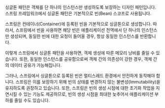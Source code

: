싱글톤 패턴은 객체를 단 하나의 인스턴스만 생성하도록 보장하는 디자인 패턴입니다. 스프링 프레임워크에서 싱글톤 패턴은 기본적으로 빈(Bean) 스코프로 사용됩니다.

스프링은 컨테이너(Container)에 등록된 빈을 기본적으로 싱글톤으로 생성합니다. 따라서, 스프링에서 빈을 사용하면 해당 빈은 애플리케이션 전역에서 단 하나의 인스턴스만 생성되며, 동일한 빈에 대한 요청이 들어올 경우, 항상 동일한 인스턴스를 반환합니다.

이렇게 스프링에서 싱글톤 패턴을 사용하면, 객체 생성에 따른 메모리 낭비를 줄일 수 있습니다. 또한, 동일한 인스턴스를 공유함으로써 객체 간의 의존성이 강한 경우, 객체 간의 데이터 공유가 가능해집니다.

그러나, 스프링에서 싱글톤으로 등록된 빈은 멀티스레드 환경에서 안전하게 동작해야 합니다. 스프링은 이를 보장하기 위해 빈의 상태를 변경하지 않는 불변성(Immutability)을 유지하도록 권장하고 있습니다. 또한, 스프링은 빈의 생성 시점에 대한 초기화 작업을 지연시킬 수 있는 기능도 제공하므로, 빈의 생성 시점을 최대한 늦추어서 애플리케이션 부하를 줄일 수도 있습니다.